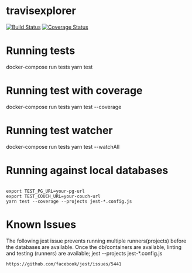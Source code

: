 # travisexplorer

[![Build Status](https://travis-ci.org/vimemo/travisexplorer.svg?branch=master)](https://travis-ci.org/vimemo/travisexplorer)
[![Coverage Status](https://coveralls.io/repos/github/vimemo/travisexplorer/badge.svg?branch=master)](https://coveralls.io/github/vimemo/travisexplorer?branch=master)

# Running tests

docker-compose run tests yarn test

# Running test with coverage

docker-compose run tests yarn test --coverage

# Running test watcher

docker-compose run tests yarn test --watchAll

# Running against local databases

```

export TEST_PG_URL=your-pg-url
export TEST_COUCH_URL=your-couch-url
yarn test --coverage --projects jest-*.config.js

```

# Known Issues
The following jest issue prevents running multiple
runners(projects) before the databases are available.
Once the db/containers are available, linting and testing (runners) are available; jest --projects jest-*.config.js
```
https://github.com/facebook/jest/issues/5441
```
